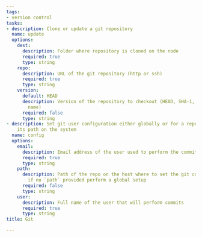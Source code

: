 ```yaml
---
tags:
- version control
tasks:
- description: Clone or update a git repository
  name: update
  options:
    dest:
      description: Folder where repository is cloned on the node
      required: true
      type: string
    repo:
      description: URL of the git repository (http or ssh)
      required: true
      type: string
    version:
      default: HEAD
      description: Version of the repository to checkout (HEAD, SHA-1, branch or tag
        name)
      required: false
      type: string
- description: Set git user configuration either globally or for a repo defined by
    its path on the system
  name: config
  options:
    email:
      description: Email address of the user used to perform the commits
      required: true
      type: string
    path:
      description: Path of the repo on the host where to set the git configuration,
        if no `path` provided perform a global setup
      required: false
      type: string
    user:
      description: Full name of the user that will perform commits
      required: true
      type: string
title: Git

---
```

